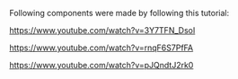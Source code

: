 Following components were made by following this tutorial:

https://www.youtube.com/watch?v=3Y7TFN_DsoI

https://www.youtube.com/watch?v=rnqF6S7PfFA

https://www.youtube.com/watch?v=pJQndtJ2rk0